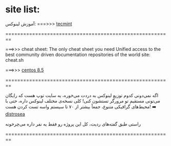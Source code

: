 # site list:

آموزش لینوکس: ===>>>
[ tecmint ](https://www.tecmint.com/)

========================================================

===>>> cheat sheet: The only cheat sheet you need Unified access to the best community driven documentation repositories of the world
                  site: cheat.sh


===>>> [ centos 8.5 ](https://mirrors.cloud.tencent.com/centos/8.5.2111/isos/x86_64/)


========================================================

اگه نمی‌دونی کدوم توزیع لینوکس به دردت می‌خوره، یه سایت توپ هست که رایگان می‌تونی مستقیم تو مرورگر تستشون کنی! کلی نسخه‌ی مختلف لینوکس داره، حتی با محیط‌های گرافیکی متنوع، جمعاً بیشتر از ۷۰ تا سیستم واسه تست کردن هست!
➡️ [ distrosea ](https://distrosea.com/)

راستی طبق گفته‌های ردیت، کل این پروژه رو فقط یه نفر داره می‌چرخونه

========================================================
